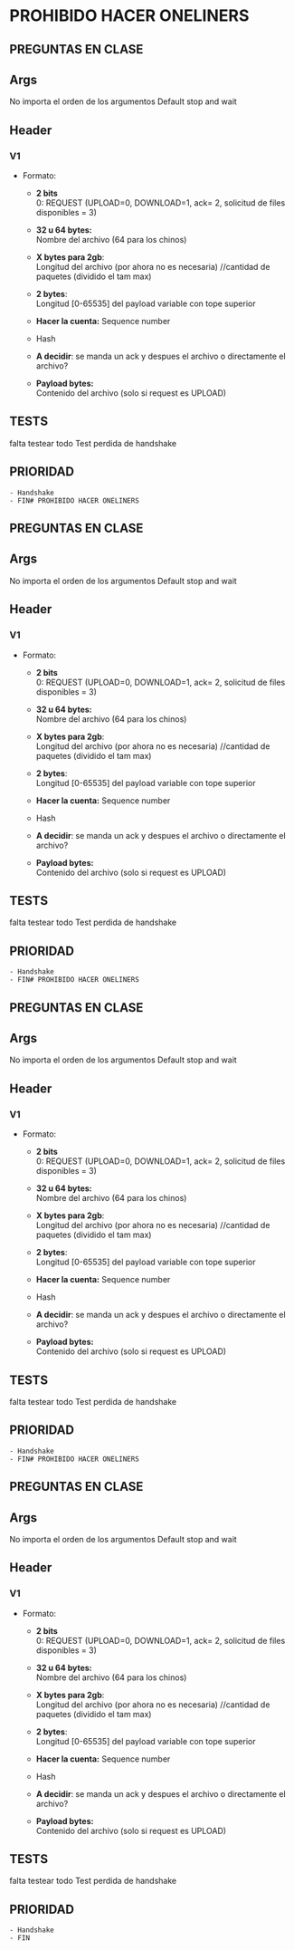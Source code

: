 # PROHIBIDO HACER ONELINERS

## PREGUNTAS EN CLASE

## Args
No importa el orden de los argumentos 
Default stop and wait

## Header
### V1
- Formato:
    - **2 bits**  
    0: REQUEST (UPLOAD=0, DOWNLOAD=1, ack= 2, solicitud de files disponibles = 3)
    - **32 u 64 bytes:**  
    Nombre del archivo (64 para los chinos)
    - **X bytes para 2gb**:  
    Longitud del archivo (por ahora no es necesaria) //cantidad de paquetes (dividido el tam max)
    - **2 bytes**:  
    Longitud [0-65535] del payload variable con tope superior
    - **Hacer la cuenta:**
    Sequence number 
    - Hash

    - **A decidir**: se manda un ack y despues el archivo o directamente el archivo?

    - **Payload bytes:**  
    Contenido del archivo (solo si request es UPLOAD)

## TESTS
falta testear todo
Test perdida de handshake

## PRIORIDAD
    - Handshake
    - FIN# PROHIBIDO HACER ONELINERS

## PREGUNTAS EN CLASE

## Args
No importa el orden de los argumentos 
Default stop and wait

## Header
### V1
- Formato:
    - **2 bits**  
    0: REQUEST (UPLOAD=0, DOWNLOAD=1, ack= 2, solicitud de files disponibles = 3)
    - **32 u 64 bytes:**  
    Nombre del archivo (64 para los chinos)
    - **X bytes para 2gb**:  
    Longitud del archivo (por ahora no es necesaria) //cantidad de paquetes (dividido el tam max)
    - **2 bytes**:  
    Longitud [0-65535] del payload variable con tope superior
    - **Hacer la cuenta:**
    Sequence number 
    - Hash

    - **A decidir**: se manda un ack y despues el archivo o directamente el archivo?

    - **Payload bytes:**  
    Contenido del archivo (solo si request es UPLOAD)

## TESTS
falta testear todo
Test perdida de handshake

## PRIORIDAD
    - Handshake
    - FIN# PROHIBIDO HACER ONELINERS

## PREGUNTAS EN CLASE

## Args
No importa el orden de los argumentos 
Default stop and wait

## Header
### V1
- Formato:
    - **2 bits**  
    0: REQUEST (UPLOAD=0, DOWNLOAD=1, ack= 2, solicitud de files disponibles = 3)
    - **32 u 64 bytes:**  
    Nombre del archivo (64 para los chinos)
    - **X bytes para 2gb**:  
    Longitud del archivo (por ahora no es necesaria) //cantidad de paquetes (dividido el tam max)
    - **2 bytes**:  
    Longitud [0-65535] del payload variable con tope superior
    - **Hacer la cuenta:**
    Sequence number 
    - Hash

    - **A decidir**: se manda un ack y despues el archivo o directamente el archivo?

    - **Payload bytes:**  
    Contenido del archivo (solo si request es UPLOAD)

## TESTS
falta testear todo
Test perdida de handshake

## PRIORIDAD
    - Handshake
    - FIN# PROHIBIDO HACER ONELINERS

## PREGUNTAS EN CLASE

## Args
No importa el orden de los argumentos 
Default stop and wait

## Header
### V1
- Formato:
    - **2 bits**  
    0: REQUEST (UPLOAD=0, DOWNLOAD=1, ack= 2, solicitud de files disponibles = 3)
    - **32 u 64 bytes:**  
    Nombre del archivo (64 para los chinos)
    - **X bytes para 2gb**:  
    Longitud del archivo (por ahora no es necesaria) //cantidad de paquetes (dividido el tam max)
    - **2 bytes**:  
    Longitud [0-65535] del payload variable con tope superior
    - **Hacer la cuenta:**
    Sequence number 
    - Hash

    - **A decidir**: se manda un ack y despues el archivo o directamente el archivo?

    - **Payload bytes:**  
    Contenido del archivo (solo si request es UPLOAD)

## TESTS
falta testear todo
Test perdida de handshake

## PRIORIDAD
    - Handshake
    - FIN